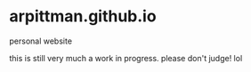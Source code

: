 # arpittman.github.io
personal website

this is still very much a work in progress. please don't judge! lol
